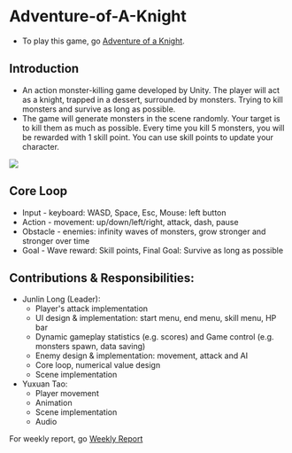 # Adventure-of-A-Knight
- To play this game, go [Adventure of a Knight](https://junlin-long.itch.io/project-cse450a2-junlinyuxuan?secret=BKeauyyhDVhtRrjExs93uq22n8Q).  

## Introduction
- An action monster-killing game developed by Unity. The player will act as a knight, trapped in a dessert, surrounded by monsters. Trying to kill monsters and survive as long as possible.
- The game will generate monsters in the scene randomly.  Your target is to kill them as much as possible. Every time you kill 5 monsters, you will be rewarded with 1 skill point. You can use skill points to update your character.  

![](https://github.com/Junlin-LONG/AdventureOfAKnight/blob/main/Adventure.png)

## Core Loop
- Input - keyboard: WASD, Space, Esc, Mouse: left button 	
- Action - movement: up/down/left/right, attack, dash, pause
- Obstacle - enemies: infinity waves of monsters, grow stronger and stronger over time
- Goal - Wave reward: Skill points, Final Goal: Survive as long as possible

## Contributions & Responsibilities:
- Junlin Long (Leader):
  - Player's attack implementation
  - UI design & implementation: start menu, end menu, skill menu, HP bar
  - Dynamic gameplay statistics (e.g. scores) and Game control (e.g. monsters spawn, data saving)
  - Enemy design & implementation: movement, attack and AI 
  - Core loop, numerical value design
  - Scene implementation
- Yuxuan Tao:
  - Player movement
  - Animation
  - Scene implementation
  - Audio

For weekly report, go [Weekly Report](https://docs.google.com/document/d/1Eci59d6_u0MKgwWglOuojYwFEh-u-1zA45l1SJ_Zcno/edit?usp=sharing)
